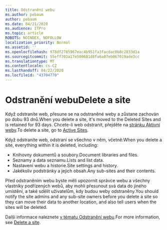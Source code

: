 ```yaml
---
title: Odstranění webu
ms.author: pebaum
author: pebaum
ms.date: 04/21/2020
ms.audience: ITPro
ms.topic: article
ROBOTS: NOINDEX, NOFOLLOW
localization_priority: Normal
ms.assetid: ''
ms.openlocfilehash: 978df2785967eac4b951fa3facdac0b8c2833d1a
ms.sourcegitcommit: 55eff703a17e500681d8fa6a87eb067019ade3cc
ms.translationtype: MT
ms.contentlocale: cs-CZ
ms.lasthandoff: 04/22/2020
ms.locfileid: "43704770"
---
```

# <a name="delete-a-site"></a><span data-ttu-id="225df-102">Odstranění webu</span><span class="sxs-lookup"><span data-stu-id="225df-102">Delete a site</span></span>

<span data-ttu-id="225df-103">Když odstraníte web, přesune se na odstraněné weby a zůstane zachován po dobu 93 dnů.</span><span class="sxs-lookup"><span data-stu-id="225df-103">When you delete a site, it's moved to the Deleted Sites and is retained for 93 days.</span></span> <span data-ttu-id="225df-104">Chcete-li web odstranit, přejděte na [stránku Aktivní weby](https://admin.microsoft.com/sharepoint?page=sitemanagement&modern=true).</span><span class="sxs-lookup"><span data-stu-id="225df-104">To delete a site, go to [Active Sites](https://admin.microsoft.com/sharepoint?page=sitemanagement&modern=true).</span></span> 

<span data-ttu-id="225df-105">Když odstraníte web, odstraní se všechno v něm, včetně:</span><span class="sxs-lookup"><span data-stu-id="225df-105">When you delete a site, everything within it is deleted, including:</span></span>

- <span data-ttu-id="225df-106">Knihovny dokumentů a soubory.</span><span class="sxs-lookup"><span data-stu-id="225df-106">Document libraries and files.</span></span>
- <span data-ttu-id="225df-107">Seznamy a data seznamu.</span><span class="sxs-lookup"><span data-stu-id="225df-107">Lists and list data.</span></span>
- <span data-ttu-id="225df-108">Nastavení webu a historie.</span><span class="sxs-lookup"><span data-stu-id="225df-108">Site settings and history.</span></span>
- <span data-ttu-id="225df-109">Jakékoliv podstránky a jejich obsah.</span><span class="sxs-lookup"><span data-stu-id="225df-109">Any sub-sites and their contents.</span></span>

<span data-ttu-id="225df-110">Před odstraněním webu byste měli upozornit správce webu a všechny vlastníky podřízených webů, aby mohli přesunout svá data do jiného umístění, a také sdělit uživatelům, kdy budou weby odstraněny.</span><span class="sxs-lookup"><span data-stu-id="225df-110">You should notify the site admins and any sub-site owners before you delete a site so they can move their data to another location, and also tell users when the sites will be deleted.</span></span>

<span data-ttu-id="225df-111">Další informace naleznete [v tématu Odstranění webu](https://docs.microsoft.com/sharepoint/delete-site-collection).</span><span class="sxs-lookup"><span data-stu-id="225df-111">For more information, see [Delete a site](https://docs.microsoft.com/sharepoint/delete-site-collection).</span></span>
